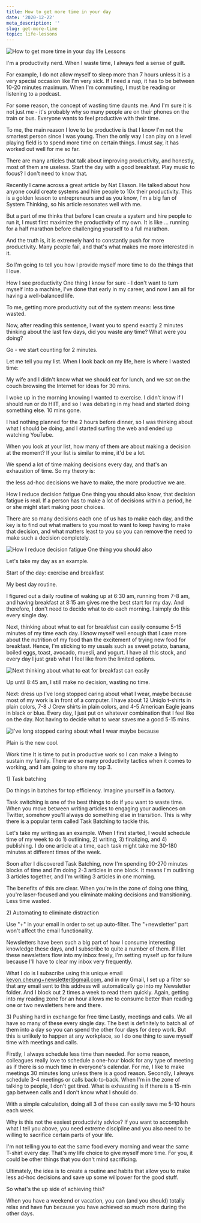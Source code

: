 ```yaml
---
title: How to get more time in your day
date: '2020-12-22'
meta_description: ''
slug: get-more-time
topic: life-lessons
---
```


<img src="/images/blog/get-more-time-1.jpeg" alt="How to get more time in your day life Lessons" class="cover-image" />


I'm a productivity nerd. When I waste time, I always feel a sense of guilt.

For example, I do not allow myself to sleep more than 7 hours unless it is a very special occasion like I'm very sick. If I need a nap, it has to be between 10-20 minutes maximum. When I'm commuting, I must be reading or listening to a podcast.

For some reason, the concept of wasting time daunts me. And I'm sure it is not just me - it's probably why so many people are on their phones on the train or bus. Everyone wants to feel productive with their time.

To me, the main reason I love to be productive is that I know I'm not the smartest person since I was young. Then the only way I can play on a level playing field is to spend more time on certain things. I must say, it has worked out well for me so far.

There are many articles that talk about improving productivity, and honestly, most of them are useless. Start the day with a good breakfast. Play music to focus? I don't need to know that.

Recently I came across a great article by Nat Eliason. He talked about how anyone could create systems and hire people to 10x their productivity. This is a golden lesson to entrepreneurs and as you know, I'm a big fan of System Thinking, so his article resonates well with me.

But a part of me thinks that before I can create a system and hire people to run it, I must first maximize the productivity of my own. It is like ... running for a half marathon before challenging yourself to a full marathon.

And the truth is, it is extremely hard to constantly push for more productivity. Many people fail, and that's what makes me more interested in it.

So I'm going to tell you how I provide myself more time to do the things that I love.

How I see productivity
One thing I know for sure - I don't want to turn myself into a machine, I've done that early in my career, and now I am all for having a well-balanced life.

To me, getting more productivity out of the system means: less time wasted.

Now, after reading this sentence, I want you to spend exactly 2 minutes thinking about the last few days,  did you waste any time? What were you doing?

Go - we start counting for 2 minutes.

Let me tell you my list. When I look back on my life, here is where I wasted time:

My wife and I didn't know what we should eat for lunch, and we sat on the couch browsing the Internet for ideas for 30 mins.

I woke up in the morning knowing I wanted to exercise. I didn't know if I should run or do HIIT, and so I was debating in my head and started doing something else. 10 mins gone.

I had nothing planned for the 2 hours before dinner, so I was thinking about what I should be doing, and I started surfing the web and ended up watching YouTube.

When you look at your list, how many of them are about making a decision at the moment? If your list is similar to mine, it'd be a lot.

We spend a lot of time making decisions every day, and that's an exhaustion of time. So my theory is: ‍

the less ad-hoc decisions we have to make, the more productive we are.

How I reduce decision fatigue
One thing you should also know, that decision fatigue is real. If a person has to make a lot of decisions within a period, he or she might start making poor choices.

There are so many decisions each one of us has to make each day, and the key is to find out what matters to you most to want to keep having to make that decision, and what matters least to you so you can remove the need to make such a decision completely.

<img src="/images/blog/get-more-time-2.jpeg" alt="How I reduce decision fatigue One thing you should also" />

Let's take my day as an example.

Start of the day: exercise and breakfast


My best day routine.

I figured out a daily routine of waking up at 6:30 am, running from 7-8 am, and having breakfast at 8:15 am gives me the best start for my day. And therefore, I don't need to decide what to do each morning. I simply do this every single day.

Next, thinking about what to eat for breakfast can easily consume 5-15 minutes of my time each day. I know myself well enough that I care more about the nutrition of my food than the excitement of trying new food for breakfast. Hence, I'm sticking to my usuals such as sweet potato, banana, boiled eggs, toast, avocado, muesli, and yogurt. I have all this stock, and every day I just grab what I feel like from the limited options.

<img src="/images/blog/get-more-time-3.png" alt="Next thinking about what to eat for breakfast can easily" />

Up until 8:45 am, I still make no decision, wasting no time.

Next: dress up
I've long stopped caring about what I wear, maybe because most of my work is in front of a computer. I have about 12 Uniqlo t-shirts in plain colors, 7-8 J Crew shirts in plain colors, and 4-5 American Eagle jeans in black or blue. Every day, I just put on whatever combination that I feel like on the day. Not having to decide what to wear saves me a good 5-15 mins.

<img src="/images/blog/get-more-time-4.jpeg" alt="I've long stopped caring about what I wear maybe because" />



Plain is the new cool.

Work time
It is time to put in productive work so I can make a living to sustain my family. There are so many productivity tactics when it comes to working, and I am going to share my top 3.

‍1) Task batching


Do things in batches for top efficiency. Imagine yourself in a factory.

‍Task switching is one of the best things to do if you want to waste time. When you move between writing articles to engaging your audiences on Twitter, somehow you'll always do something else in transition. This is why there is a popular term called Task Batching to tackle this.

Let's take my writing as an example. When I first started, I would schedule time of my week to do 1) outlining, 2) writing, 3) finalizing, and 4) publishing. I do one article at a time, each task might take me 30-180 minutes at different times of the week.

Soon after I discovered Task Batching, now I'm spending 90-270 minutes blocks of time and I'm doing 2-3 articles in one block. It means I'm outlining 3 articles together, and I'm writing 3 articles in one morning.

The benefits of this are clear. When you're in the zone of doing one thing, you're laser-focused and you eliminate making decisions and transitioning. Less time wasted.

‍2) Automating to eliminate distraction


Use "+" in your email in order to set up auto-filter. The "+newsletter" part won't affect the email functionality.

‍Newsletters have been such a big part of how I consume interesting knowledge these days, and I subscribe to quite a number of them. If I let these newsletters flow into my inbox freely, I'm setting myself up for failure because I'll have to clear my inbox very frequently.

What I do is I subscribe using this unique email kevon.cheung+newsletter@gmail.com, and in my Gmail, I set up a filter so that any email sent to this address will automatically go into my Newsletter folder. And I block out 2 times a week to read them quickly. Again, getting into my reading zone for an hour allows me to consume better than reading one or two newsletters here and there.

‍3) Pushing hard in exchange for free time
‍Lastly, meetings and calls. We all have so many of these every single day. The best is definitely to batch all of them into a day so you can spend the other four days for deep work. But this is unlikely to happen at any workplace, so I do one thing to save myself time with meetings and calls.

Firstly, I always schedule less time than needed. For some reason, colleagues really love to schedule a one-hour block for any type of meeting as if there is so much time in everyone's calendar. For me, I like to make meetings 30 minutes long unless there is a good reason. Secondly, I always schedule 3-4 meetings or calls back-to-back. When I'm in the zone of talking to people, I don't get tired. What is exhausting is if there is a 15-min gap between calls and I don't know what I should do.

With a simple calculation, doing all 3 of these can easily save me 5-10 hours each week.

Why is this not the easiest productivity advice?
If you want to accomplish what I tell you above, you need extreme discipline and you also need to be willing to sacrifice certain parts of your life.

I'm not telling you to eat the same food every morning and wear the same T-shirt every day. That's my life choice to give myself more time. For you, it could be other things that you don't mind sacrificing.

Ultimately, the idea is to create a routine and habits that allow you to make less ad-hoc decisions and save up some willpower for the good stuff.

So what's the up side of achieving this?

When you have a weekend or vacation, you can (and you should) totally relax and have fun because you have achieved so much more during the other days.
